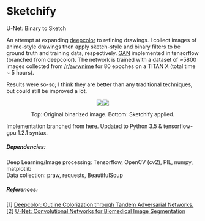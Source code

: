 
# Sketchify
U-Net: Binary to Sketch

An attempt at expanding [deepcolor](https://github.com/kvfrans/deepcolor) to refining drawings. I collect images of anime-style drawings then apply sketch-style and binary filters to be ground truth and training data, respectively. [GAN](https://en.wikipedia.org/wiki/Generative_adversarial_networks) implemented in tensorflow (branched from deepcolor). The network is trained with a dataset of ~5800 images collected from [/r/awwnime](https://reddit.com/r/awwnime) for 80 epoches on a TITAN X (total time ~ 5 hours).

Results were so-so; I think they are better than any traditional techniques, but could still be improved a lot. 

<p align="center">
<img src="http://i.imgur.com/w14c9Vo.jpg"><img src="http://i.imgur.com/5NIujiK.png">
</p>

<p align="center">
  Top: Original binarized image. Bottom: Sketchify applied.
</p>

Implementation branched from [here](https://github.com/kvfrans/deepcolor/blob/master/main.py). Updated to Python 3.5 & tensorflow-gpu 1.2.1 syntax.

<h5>Dependencies:</h5>

Deep Learning/Image processing: Tensorflow, OpenCV (cv2), PIL, numpy, matplotlib <br/>
Data collection: praw, requests, BeautifulSoup

<h5>References:</h5>

[1] [Deepcolor: Outline Colorization through Tandem Adversarial Networks.](https://arxiv.org/pdf/1704.08834.pdf) <br/>
[2] [U-Net: Convolutional Networks for Biomedical Image Segmentation](https://arxiv.org/pdf/1505.04597.pdf)